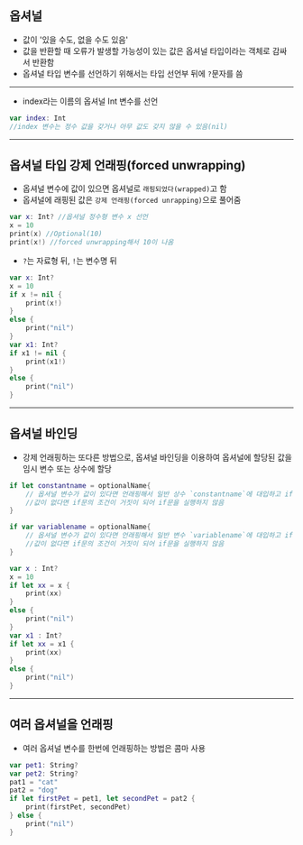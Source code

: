 **옵셔널**
----
- 값이 '있을 수도, 없을 수도 있음'
- 값을 반환할 때 오류가 발생할 가능성이 있는 값은 옵셔널 타입이라는 객체로 감싸서 반환함
- 옵셔널 타입 변수를 선언하기 위해서는 타입 선언부 뒤에 `?`문자를 씀
***
- index라는 이름의 옵셔널 Int 변수를 선언
```swift
var index: Int
//index 변수는 정수 값을 갖거나 아무 값도 갖지 않을 수 있음(nil)
```

***

**옵셔널 타입 강제 언래핑(forced unwrapping)**
-----
- 옵셔널 변수에 값이 있으면 옵셔널로 `래핑되었다(wrapped)`고 함
- 옵셔널에 래핑된 값은 `강제 언래핑(forced unrapping)`으로 풀어줌
```swift
var x: Int? //옵셔널 정수형 변수 x 선언
x = 10
print(x) //Optional(10)
print(x!) //forced unwrapping해서 10이 나옴
```
- `?`는 자료형 뒤, `!`는 변수명 뒤

```swift
var x: Int?
x = 10
if x != nil {
    print(x!)
}
else {
    print("nil")
}
var x1: Int?
if x1 != nil {
    print(x1!)
}
else {
    print("nil")
}
```
***
**옵셔널 바인딩**
---
- 강제 언래핑하는 또다른 방법으로, 옵셔널 바인딩을 이용하여 옵셔널에 할당된 값을 임시 변수 또는 상수에 할당
```swift
if let constantname = optionalName{
    // 옵셔널 변수가 값이 있다면 언래핑해서 일반 상수 `constantname`에 대입하고 if문 실행
    //값이 없다면 if문의 조건이 거짓이 되어 if문을 실행하지 않음
}

if var variablename = optionalName{
    // 옵셔널 변수가 값이 있다면 언래핑해서 일반 변수 `variablename`에 대입하고 if문 실행
    //값이 없다면 if문의 조건이 거짓이 되어 if문을 실행하지 않음
}
```
```swift
var x : Int?
x = 10
if let xx = x {
    print(xx)
}
else {
    print("nil")
}
var x1 : Int?
if let xx = x1 {
    print(xx)
}
else {
    print("nil")
}
```
***
**여러 옵셔널을 언래핑**
-----
- 여러 옵셔널 변수를 한번에 언래핑하는 방법은 콤마 사용
```swift
var pet1: String?
var pet2: String?
pat1 = "cat"
pat2 = "dog"
if let firstPet = pet1, let secondPet = pat2 {
    print(firstPet, secondPet)
} else {
    print("nil")
}
```

